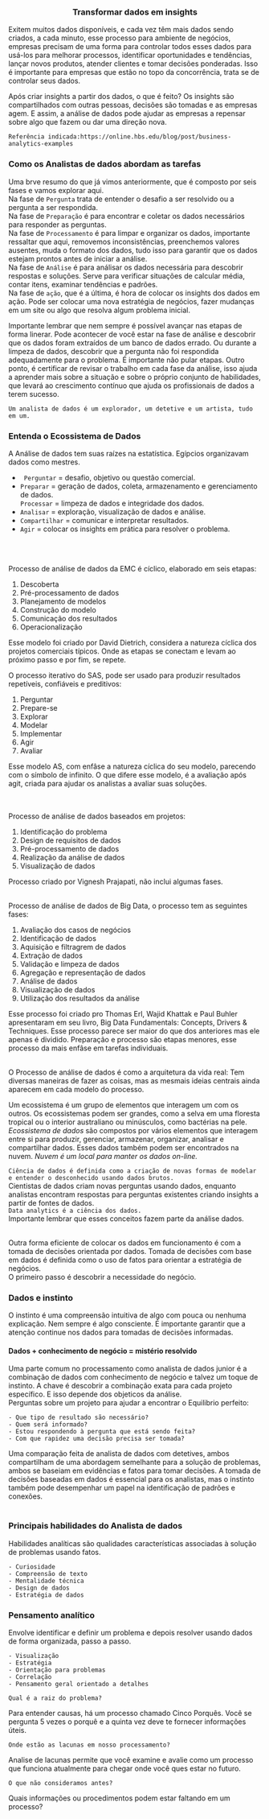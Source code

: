 ### <center> Transformar dados em insights </center>
<p>Exitem muitos dados disponíveis, e cada vez têm mais dados sendo criados, a cada minuto, esse processo para ambiente de negócios, empresas precisam de uma forma para controlar todos esses dados para usá-los para melhorar processos, identificar oportunidades e tendências, lançar novos produtos, atender clientes e tomar decisões ponderadas. Isso é importante para empresas que estão no topo da concorrência, trata se de controlar seus dados. <br> </p>

Após criar insights a partir dos dados, o que é feito? Os insights são compartilhados com outras pessoas, decisões são tomadas e as empresas agem. E assim, a análise de dados pode ajudar as empresas a repensar sobre algo que fazem ou dar uma direção nova.

```Referência indicada:https://online.hbs.edu/blog/post/business-analytics-examples```

### Como os Analistas de dados abordam as tarefas
Uma brve resumo do que já vimos anteriormente, que é composto por seis fases e vamos explorar aqui. <br>
Na fase de `Pergunta` trata de entender o desafio a ser resolvido ou a pergunta a ser respondida. <br>
Na fase de `Preparação` é para encontrar e coletar os dados necessários para responder as perguntas. <br>
Na fase de `Processamento` é para limpar e organizar os dados, importante ressaltar que aqui, removemos inconsistências, preenchemos valores ausentes, muda o formato dos dados, tudo isso para garantir que os dados estejam prontos antes de iniciar a análise. <br>
Na fase de `Análise` é para análisar os dados necessária para descobrir respostas e soluções. Serve para verificar situações de calcular média, contar itens, examinar tendências e padrões. <br>
Na fase de `ação`, que é a última, é hora de colocar os insights dos dados em ação. Pode ser colocar uma nova estratégia de negócios, fazer mudanças em um site ou algo que resolva algum problema inicial. <br>

Importante lembrar que nem sempre é possível avançar nas etapas de forma linerar. Pode acontecer de você estar na fase de análise e descobrir que os dados foram extraídos de um banco de dados errado. Ou durante a limpeza de dados, descobrir que a pergunta não foi respondida adequadamente para o problema.
É importante não pular etapas. Outro ponto, é certificar de revisar o trabalho em cada fase da análise, isso ajuda a aprender mais sobre a situação e sobre o próprio conjunto de habilidades, que levará ao crescimento contínuo que ajuda os profissionais de dados a terem sucesso.<br>

``Um analista de dados é um explorador, um detetive e um artista, tudo em um.`` <br>

### Entenda o Ecossistema de Dados
A Análise de dados tem suas raízes na estatística. Egípcios organizavam dados como mestres.<br>

- ``` Perguntar``` = desafio, objetivo ou questão comercial.
- ```Preparar``` = geração de dados, coleta, armazenamento e gerenciamento de dados.   
```Processar``` = limpeza de dados e integridade dos dados. 
- ```Analisar``` = exploração, visualização de dados e análise.
- ```Compartilhar``` = comunicar e interpretar resultados.
- ```Agir``` = colocar os insights em prática para resolver o problema.  <br>
<br>
<br>

Processo de análise de dados da EMC é cíclico, elaborado em seis etapas:

1. Descoberta 
2. Pré-processamento de dados
3. Planejamento de modelos 
4. Construção do modelo
5. Comunicação dos resultados 
6. Operacionalização 

Esse modelo foi criado por David Dietrich, considera a natureza cíclica dos projetos comerciais típicos. Onde as etapas se conectam e levam ao próximo passo e por fim, se repete.<br>

O processo iterativo do SAS, pode ser usado para produzir resultados repetíveis, confiáveis e preditivos:

1. Perguntar
2. Prepare-se
3. Explorar 
4. Modelar
5. Implementar
6. Agir 
7. Avaliar

Esse modelo AS, com enfâse a natureza cíclica do seu modelo, parecendo com o símbolo de infinito. O que difere esse modelo, é a avaliação após agit, criada para ajudar os analistas a avaliar suas soluções. <br>
<br>
<br>

Processo de análise de dados baseados em projetos: 

1. Identificação do problema
2. Design de requisitos de dados
3. Pré-processamento de dados
4. Realização da análise de dados
5. Visualização de dados

Processo criado por Vignesh Prajapati, não inclui algumas fases. <br>
<br>

Processo de análise de dados de Big Data, o processo tem as seguintes fases: 

1. Avaliação dos casos de negócios
2. Identificação de dados
3. Aquisição e filtragrem de dados 
4. Extração de dados
5. Validação e limpeza de dados
6. Agregação e representação de dados
7. Análise de dados
8. Visualização de dados
9. Utilização dos resultados da análise

Esse processo foi criado pro Thomas Erl, Wajid Khattak e Paul Buhler apresentaram em seu livro, Big Data Fundamentals: Concepts, Drivers & Techniques. Esse processo parece ser maior do que dos anteriores mas ele apenas é dividido. Preparação e processo são etapas menores, esse processo da mais enfâse em tarefas individuais.<br>
<br>

O Processo de análise de dados é como a arquitetura da vida real: Tem diversas maneiras de fazer as coisas, mas as mesmais ideias centrais ainda aparecem em cada modelo do processo.<br>

Um ecossistema é um grupo de elementos que interagem um com os outros. Os ecossistemas podem ser grandes, como a selva em uma floresta tropical ou o interior australiano ou minúsculos, como bactérias na pele.<br>
*Ecossistema de dados* são compostos por vários elementos que interagem entre si para produzir, gerenciar, armazenar, organizar, analisar e compartilhar dados. Esses dados também podem ser encontrados na nuvem. *Nuvem é um local para manter os dados on-line.*<br>

`Ciência de dados é definida como a criação de novas formas de modelar e entender o desconhecido usando dados brutos.` <br>
Cientistas de dados criam novas perguntas usando dados, enquanto analistas encontram respostas para perguntas existentes criando insights a partir de fontes de dados.<br>
`Data analytics é a ciência dos dados.`<br>
Importante lembrar que esses conceitos fazem parte da análise dados. <br> <br>

Outra forma eficiente de colocar os dados em funcionamento é com a tomada de decisões orientada por dados. Tomada de decisões com base em dados é definida como o uso de fatos para orientar a estratégia de negócios. <br>
O primeiro passo é descobrir a necessidade do negócio. 

### Dados e instinto 
O instinto é uma compreensão intuitiva de algo com pouca ou nenhuma explicação. Nem sempre é algo consciente. É importante garantir que a atenção continue nos dados para tomadas de decisões informadas. <br>

#### Dados + conhecimento de negócio = mistério resolvido 
Uma parte comum no processamento como analista de dados junior é a combinação de dados com conhecimento de negócio e talvez um toque de instinto. A chave é descobrir a combinação exata para cada projeto específico. E isso depende dos objeticos da análise. <br>
Perguntas sobre um projeto para ajudar a encontrar o Equilibrio perfeito: 
    
    - Que tipo de resultado são necessário?
    - Quem será informado?
    - Estou respondendo à pergunta que está sendo feita?
    - Com que rapidez uma decisão precisa ser tomada?

Uma comparação feita de analista de dados com detetives, ambos compartilham de uma abordagem semelhante para a solução de problemas, ambos se baseiam em evidências e fatos para tomar decisões. A tomada de decisões baseadas em dados é essencial para os analistas, mas o instinto também pode desempenhar um papel na identificação de padrões e conexões. <br> <br>

### Principais habilidades do Analista de dados
Habilidades analíticas são qualidades características associadas à solução de problemas usando fatos.<br>

    - Curiosidade
    - Compreensão de texto
    - Mentalidade técnica 
    - Design de dados
    - Estratégia de dados

### Pensamento analítico
Envolve identificar e definir um problema e depois resolver usando dados de forma organizada, passo a passo. <br>

    - Visualização
    - Estratégia
    - Orientação para problemas
    - Correlação 
    - Pensamento geral orientado a detalhes

`Qual é a raiz do problema?`

Para entender causas, há um processo chamado Cinco Porquês.
Você se pergunta 5 vezes o porquê e a quinta vez deve te fornecer informações úteis.

`Onde estão as lacunas em nosso processamento?`

Analise de lacunas permite que você examine e avalie como um processo que funciona atualmente para chegar onde você ques estar no futuro.

`O que não consideramos antes?`

Quais informações ou procedimentos podem estar faltando em um processo?

